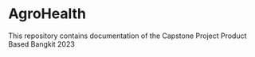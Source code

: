 # AgroHealth
This repository contains documentation of the Capstone Project Product Based Bangkit 2023
